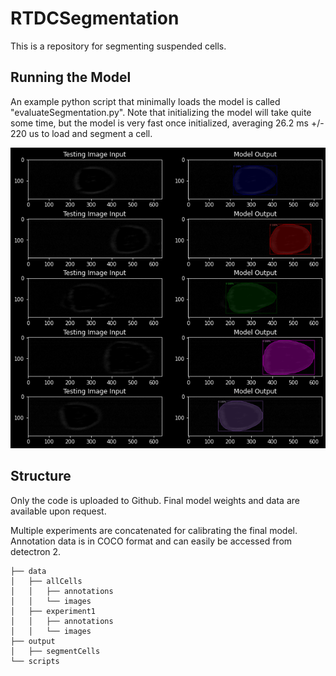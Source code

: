 # RTDCSegmentation
This is a repository for segmenting suspended cells.

## Running the Model
An example python script that minimally loads the model is called "evaluateSegmentation.py". Note that initializing the model will take quite some time, but the model is very fast once initialized, averaging 26.2 ms +/- 220 us to load and segment a cell. 

![](./media/sampleSegmentation.png)
## Structure

Only the code is uploaded to Github. Final model weights and data are available upon request. 

Multiple experiments are concatenated for calibrating the final model. Annotation data is in COCO format and can easily be accessed from detectron 2. 
```
├── data
│   ├── allCells
│   │   ├── annotations
│   │   └── images
│   ├── experiment1
│   │   ├── annotations
│   │   └── images
├── output
│   ├── segmentCells
└── scripts
```
